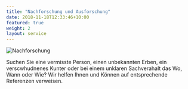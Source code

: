 ```yaml
---
title: "Nachforschung und Ausforschung"
date: 2018-11-18T12:33:46+10:00
featured: true
weight: 2
layout: service
---
```


![Nachforschung](../../images/laptop-man.jpg)

Suchen Sie eine vermisste Person, einen unbekannten Erben, ein verscwhudnenes Kunter oder bei einem unklaren Sachverahalt das Wo, Wann oder Wie?
Wir helfen Ihnen und Können auf entsprechende Referenzen verweisen.
